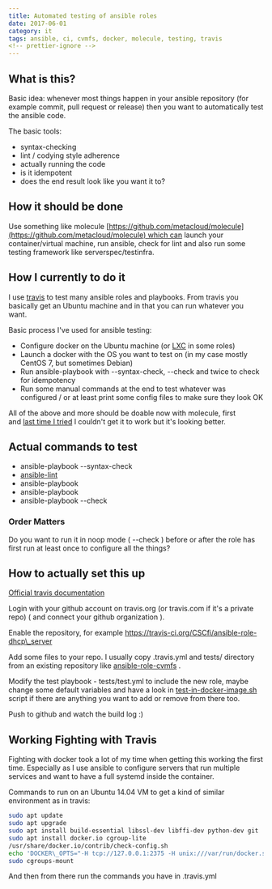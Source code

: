 ```yaml
---
title: Automated testing of ansible roles
date: 2017-06-01
category: it
tags: ansible, ci, cvmfs, docker, molecule, testing, travis
<!-- prettier-ignore -->
---
```


## What is this?

Basic idea: whenever most things happen in your ansible repository (for example
commit, pull request or release) then you want to automatically test the ansible
code.

The basic tools:

- syntax-checking
- lint / codying style adherence
- actually running the code
- is it idempotent
- does the end result look like you want it to?

## How it should be done

Use something like
molecule [https://github.com/metacloud/molecule](https://github.com/metacloud/molecule) which can
launch your container/virtual machine, run ansible, check for lint and also run
some testing framework like serverspec/testinfra.

## How I currently to do it

I use [travis](https://travis-ci.org) to test many ansible roles and playbooks.
From travis you basically get an Ubuntu machine and in that you can run whatever
you want.

Basic process I've used for ansible testing:

- Configure docker on the Ubuntu machine
  (or [LXC](https://github.com/CSCfi/ansible-role-cuda/blob/master/.travis.yml)
  in some roles)
- Launch a docker with the OS you want to test on (in my case mostly CentOS 7,
  but sometimes Debian)
- Run ansible-playbook with --syntax-check, --check and twice to check for
  idempotency
- Run some manual commands at the end to test whatever was configured / or at
  least print some config files to make sure they look OK

All of the above and more should be doable now with molecule, first
and [last time I tried](https://github.com/CSCfi/ansible-role-cvmfs/tree/molecule)
I couldn't get it to work but it's looking better.

## Actual commands to test

- ansible-playbook --syntax-check
- [ansible-lint](https://github.com/willthames/ansible-lint)
- ansible-playbook
- ansible-playbook
- ansible-playbook --check

### Order Matters

Do you want to run it in noop mode ( --check ) before or after the role has
first run at least once to configure all the things?

## How to actually set this up

[Official travis documentation](https://docs.travis-ci.com/)

Login with your github account on travis.org (or travis.com if it's a private
repo) ( and connect your github organization ).

Enable the repository, for
example <https://travis-ci.org/CSCfi/ansible-role-dhcp\_server>

Add some files to your repo. I usually copy .travis.yml and tests/ directory
from an existing repository like
[ansible-role-cvmfs](https://github.com/CSCfi/ansible-role-cvmfs) .

Modify the test playbook - tests/test.yml to include the new role, maybe change
some default variables and have a look in
[test-in-docker-image.sh](https://github.com/CSCfi/ansible-role-cvmfs/blob/molecule/tests/test-in-docker-image.sh)
script if there are anything you want to add or remove from there too.

Push to github and watch the build log :)

## Working Fighting with Travis

Fighting with docker took a lot of my time when getting this working the first
time. Especially as I use ansible to configure servers that run multiple
services and want to have a full systemd inside the container.

Commands to run on an Ubuntu 14.04 VM to get a kind of similar environment as in
travis:

```bash
sudo apt update
sudo apt upgrade
sudo apt install build-essential libssl-dev libffi-dev python-dev git
sudo apt install docker.io cgroup-lite
/usr/share/docker.io/contrib/check-config.sh
echo 'DOCKER\_OPTS="-H tcp://127.0.0.1:2375 -H unix:///var/run/docker.sock -s devicemapper"' | sudo tee /etc/default/docker > /dev/null
sudo cgroups-mount
```

And then from there run the commands you have in .travis.yml
